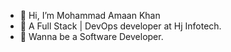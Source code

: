 - 👋 Hi, I’m Mohammad Amaan Khan
- 👀 A Full Stack | DevOps developer at Hj Infotech.
- 🌱 Wanna be a Software Developer.

<!---
Amaan118/Amaan118 is a ✨ special ✨ repository because its `README.md` (this file) appears on your GitHub profile.
You can click the Preview link to take a look at your changes.
--->
